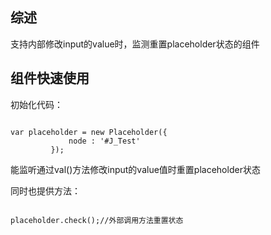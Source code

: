 ## 综述
支持内部修改input的value时，监测重置placeholder状态的组件
## 组件快速使用

初始化代码：

<code>
var placeholder = new Placeholder({
             node : '#J_Test'
         });
</code>

能监听通过val()方法修改input的value值时重置placeholder状态

同时也提供方法：

<code>
placeholder.check();//外部调用方法重置状态
</code>